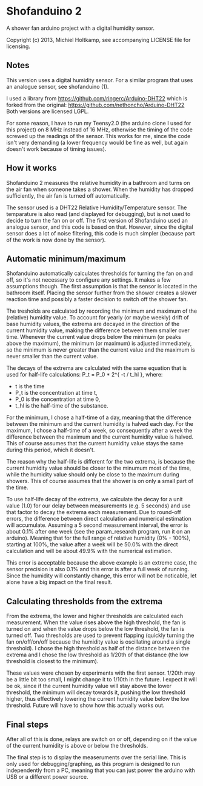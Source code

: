 Shofanduino 2
=============

A shower fan arduino project with a digital humidity sensor.

Copyright (c) 2013, Michiel Holtkamp, see accompanying LICENSE file for
licensing.


Notes
-----

This version uses a digital humidity sensor. For a similar program that uses
an analogue sensor, see shofanduino (1).

I used a library from https://github.com/ringerc/Arduino-DHT22 which is forked
from the original: https://github.com/nethoncho/Arduino-DHT22 Both versions are
licensed LGPL.

For some reason, I have to run my Teensy2.0 (the arduino clone I used for this
project) on 8 MHz instead of 16 MHz, otherwise the timing of the code screwed
up the readings of the sensor. This works for me, since the code isn't very
demanding (a lower frequency would be fine as well, but again doesn't work
because of timing issues).


How it works
------------

Shofanduino 2 measures the relative humidity in a bathroom and turns on the air
fan when someone takes a shower. When the humidity has dropped sufficiently,
the air fan is turned off automatically.

The sensor used is a DHT22 Relative Humidity/Temperature sensor. The
temparature is also read (and displayed for debugging), but is not used to
decide to turn the fan on or off. The first version of Shofanduino used an
analogue sensor, and this code is based on that. However, since the digital
sensor does a lot of noise filtering, this code is much simpler (because part
of the work is now done by the sensor).


Automatic minimum/maximum
-------------------------

Shofanduino automatically calculates thresholds for turning the fan on and off,
so it's not necessary to configure any settings. It makes a few assumptions
though. The first assumption is that the sensor is located in the bathroom
itself.  Placing the sensor further from the shower creates a slower reaction
time and possibly a faster decision to switch off the shower fan.

The tresholds are calculated by recording the minimum and maximum of the
(relative) humidity value. To account for yearly (or maybe weekly) drift of
base humidity values, the extrema are decayed in the direction of the current
humidity value, making the difference between them smaller over time. Whenever
the current value drops below the minimum (or peaks above the maximum), the
minimum (or maximum) is adjusted immediately, so the minimum is never greater
than the current value and the maximum is never smaller than the current value.

The decays of the extrema are calculated with the same equation that is used
for half-life calculations: P_t = P_0 * 2^{ -t / t_hl }, where:
 - t is the time
 - P_t is the concentration at time t,
 - P_0 is the concentration at time 0,
 - t_hl is the half-time of the substance.

For the minimum, I chose a half-time of a day, meaning that the difference
between the minimum and the current humidity is halved each day. For the
maximum, I chose a half-time of a week, so consequently after a week the
difference between the maximum and the current humidity value is halved. This
of course assumes that the current humidity value stays the same during this
period, which it doesn't.

The reason why the half-life is different for the two extrema, is because the
current humidity value should be closer to the minumum most of the time, while
the humidity value should only be close to the maximum during showers.  This of
course assumes that the shower is on only a small part of the time.

To use half-life decay of the extrema, we calculate the decay for a unit value
(1.0) for our delay between measurements (e.g. 5 seconds) and use that factor
to decay the extrema each measurement. Due to round-off errors, the difference
between direct calculation and numerical estimation will accumulate. Assuming a
5 second measurement interval, the error is about 0.1% after one week (see the
param_research program, run it on an arduino). Meaning that for the full range
of relative humidity (0% - 100%), starting at 100%, the value after a week will
be 50.0% with the direct calculation and will be about 49.9% with the numerical
estimation.

This error is acceptable because the above example is an extreme case, the
sensor precision is also 0.1% and this error is after a full week of running.
Since the humidity will constantly change, this error will not be noticable,
let alone have a big impact on the final result.


Calculating thresholds from the extrema
---------------------------------------

From the extrema, the lower and higher thresholds are calculated each
measurement.  When the value rises above the high threshold, the fan is turned
on and when the value drops below the low threshold, the fan is turned off. Two
thresholds are used to prevent flapping (quickly turning the fan on/off/on/off
because the humidity value is oscillating around a single threshold). I chose
the high threshold as half of the distance between the extrema and I chose the
low threshold as 1/20th of that distance (the low threshold is closest to the
minimum).

These values were chosen by experiments with the first sensor. 1/20th may be a
little bit too small, I might change it to 1/10th in the future. I expect it
will be ok, since if the current humidity value will stay above the lower
threshold, the minimum will decay towards it, pushing the low threshold higher,
thus effectively lowering the current humidity value below the low threshold.
Future will have to show how this actually works out.


Final steps
-----------

After all of this is done, relays are switch on or off, depending on if the
value of the current humidity is above or below the thresholds.

The final step is to display the measeruments over the serial line. This is
only used for debugging/graphing, as this program is designed to run
independently from a PC, meaning that you can just power the arduino with USB
or a different power source.
